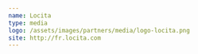 ```yaml
---
name: Locita
type: media
logo: /assets/images/partners/media/logo-locita.png
site: http://fr.locita.com
---
```

